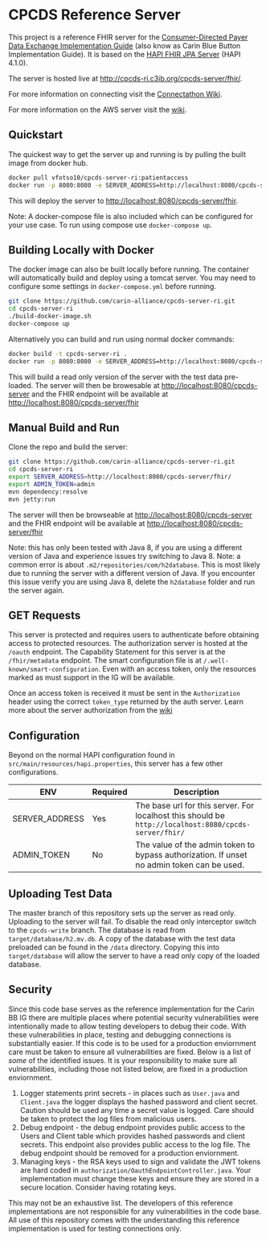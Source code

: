 # CPCDS Reference Server

This project is a reference FHIR server for the [Consumer-Directed Payer Data Exchange Implementation Guide](https://build.fhir.org/ig/HL7/carin-bb/toc.html) (also know as Carin Blue Button Implementation Guide). It is based on the [HAPI FHIR JPA Server](https://github.com/hapifhir/hapi-fhir-jpaserver-starter) (HAPI 4.1.0).

The server is hosted live at <http://cpcds-ri.c3ib.org/cpcds-server/fhir/>.

For more information on connecting visit the [Connectathon Wiki](https://github.com/carin-alliance/cpcds-server-ri/wiki/Connectathon-README).

For more information on the AWS server visit the [wiki](https://github.com/carin-alliance/cpcds-server-ri/wiki/AWS-Reference-Implementation).

## Quickstart

The quickest way to get the server up and running is by pulling the built image from docker hub.

```bash
docker pull vfotso10/cpcds-server-ri:patientaccess
docker run -p 8080:8080 -e SERVER_ADDRESS=http://localhost:8080/cpcds-server/fhir/ vfotso10/cpcds-server-ri:patientaccess
```

This will deploy the server to <http://localhost:8080/cpcds-server/fhir>.

Note: A docker-compose file is also included which can be configured for your use case. To run using compose use `docker-compose up`.

## Building Locally with Docker

The docker image can also be built locally before running. The container will automatically build and deploy using a tomcat server. You may need to configure some settings in `docker-compose.yml` before running.

```bash
git clone https://github.com/carin-alliance/cpcds-server-ri.git
cd cpcds-server-ri
./build-docker-image.sh
docker-compose up
```

Alternatively you can build and run using normal docker commands:

```bash
docker build -t cpcds-server-ri .
docker run -p 8080:8080 -e SERVER_ADDRESS=http://localhost:8080/cpcds-server/fhir/ -e ADMIN_TOKEN=admin cpcds-server-ri
```

This will build a read only version of the server with the test data pre-loaded. The server will then be browesable at <http://localhost:8080/cpcds-server> and the FHIR endpoint will be available at <http://localhost:8080/cpcds-server/fhir>

## Manual Build and Run

Clone the repo and build the server:

```bash
git clone https://github.com/carin-alliance/cpcds-server-ri.git
cd cpcds-server-ri
export SERVER_ADDRESS=http://localhost:8080/cpcds-server/fhir/
export ADMIN_TOKEN=admin
mvn dependency:resolve
mvn jetty:run
```

The server will then be browseable at <http://localhost:8080/cpcds-server> and the FHIR endpoint will be available at <http://localhost:8080/cpcds-server/fhir>

Note: this has only been tested with Java 8, if you are using a different version of Java and experience issues try switching to Java 8.
Note: a common error is about `.m2/repositories/com/h2database`. This is most likely due to running the server with a different version of Java. If you encounter this issue verify you are using Java 8, delete the `h2database` folder and run the server again.

## GET Requests

This server is protected and requires users to authenticate before obtaining access to protected resources. The authorization server is hosted at the `/oauth` endpoint. The Capability Statement for this server is at the `/fhir/metadata` endpoint. The smart configuration file is at `/.well-known/smart-configuration`. Even with an access token, only the resources marked as must support in the IG will be available.

Once an access token is received it must be sent in the `Authorization` header using the correct `token_type` returned by the auth server. Learn more about the server authorization from the [wiki](https://github.com/carin-alliance/cpcds-server-ri/wiki)

## Configuration

Beyond on the normal HAPI configuration found in `src/main/resources/hapi.properties`, this server has a few other configurations.

| ENV            | Required | Description                                                                                           |
| -------------- | -------- | ----------------------------------------------------------------------------------------------------- |
| SERVER_ADDRESS | Yes      | The base url for this server. For localhost this should be `http://localhost:8080/cpcds-server/fhir/` |
| ADMIN_TOKEN    | No       | The value of the admin token to bypass authorization. If unset no admin token can be used.            |

## Uploading Test Data

The master branch of this repository sets up the server as read only. Uploading to the server will fail. To disable the read only interceptor switch to the `cpcds-write` branch. The database is read from `target/database/h2.mv.db`. A copy of the database with the test data preloaded can be found in the `/data` directory. Copying this into `target/database` will allow the server to have a read only copy of the loaded database.

## Security

Since this code base serves as the reference implementation for the Carin BB IG there are multiple places where potential security vulnerabilities were intentionally made to allow testing developers to debug their code. With these vulnerabilities in place, testing and debugging connections is substantially easier. If this code is to be used for a production enviornment care must be taken to ensure all vulnerabilities are fixed. Below is a list of _some_ of the identified issues. It is your responsibility to make sure all vulnerabilities, including those not listed below, are fixed in a production enviornment.

1. Logger statements print secrets - in places such as `User.java` and `Client.java` the logger displays the hashed password and client secret. Caution should be used any time a secret value is logged. Care should be taken to protect the log files from malicious users.
2. Debug endpoint - the debug endpoint provides public access to the Users and Client table which provides hashed passwords and client secrets. This endpoint also provides public access to the log file. The debug endpoint should be removed for a production enviornment.
3. Managing keys - the RSA keys used to sign and validate the JWT tokens are hard coded in `authorization/OauthEndpointController.java`. Your implementation must change these keys and ensure they are stored in a secure location. Consider having rotating keys.

This may not be an exhaustive list. The developers of this reference implementations are not responsible for any vulnerabilities in the code base. All use of this repository comes with the understanding this reference implementation is used for testing connections only.
